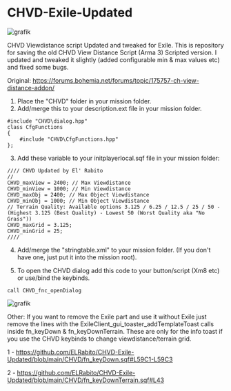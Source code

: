 # CHVD-Exile-Updated

![grafik](https://github.com/ELRabito/CHVD-Exile-Updated/assets/39779934/1a8765c5-977f-4697-9370-b03523a1af53)

CHVD Viewdistance script Updated and tweaked for Exile.
This is repository for saving the old CHVD View Distance Script (Arma 3) Scripted version.
I updated and tweaked it slightly (added configurable min & max values etc) and fixed some bugs. 

Original: https://forums.bohemia.net/forums/topic/175757-ch-view-distance-addon/

1. Place the "CHVD" folder in your mission folder.
2. Add/merge this to your description.ext file in your mission folder.
```
#include "CHVD\dialog.hpp"
class CfgFunctions
{
    #include "CHVD\CfgFunctions.hpp"
};
```

3. Add these variable to your initplayerlocal.sqf file in your mission folder:
```
//// CHVD Updated by El' Rabito
//
CHVD_maxView = 2400; // Max Viewdistance
CHVD_minView = 1000; // Min Viewdistance
CHVD_maxObj = 2400; // Max Object Viewdistance
CHVD_minObj = 1000; // Min Object Viewdistance
// Terrain Quality: Available options 3.125 / 6.25 / 12.5 / 25 / 50 - (Highest 3.125 (Best Quality) - Lowest 50 (Worst Quality aka "No Grass"))
CHVD_maxGrid = 3.125;
CHVD_minGrid = 25;
////
```

4. Add/merge the "stringtable.xml" to your mission folder. (If you don't have one, just put it into the mission root).

5. To open the CHVD dialog add this code to your button/script (Xm8 etc) or use/bind the keybinds.
```
call CHVD_fnc_openDialog
```
![grafik](https://github.com/ELRabito/CHVD-Exile-Updated/assets/39779934/0c7c0197-f0f0-4150-aef2-ea1759834d38)

Other: If you want to remove the Exile part and use it without Exile just remove the lines with the ExileClient_gui_toaster_addTemplateToast calls inside fn_keyDown & fn_keyDownTerrain.
These are only for the info toast if you use the CHVD keybinds to change viewdistance/terrain grid.

1 - https://github.com/ELRabito/CHVD-Exile-Updated/blob/main/CHVD/fn_keyDown.sqf#L59C1-L59C3

2 - https://github.com/ELRabito/CHVD-Exile-Updated/blob/main/CHVD/fn_keyDownTerrain.sqf#L43

